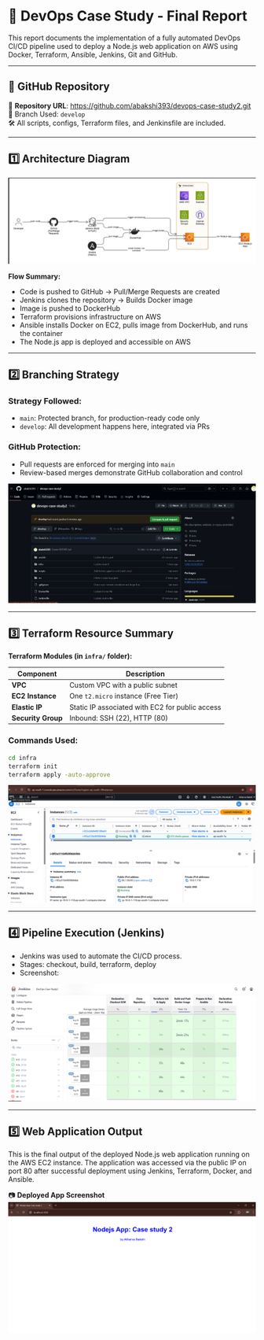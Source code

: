 
# 📄 DevOps Case Study - Final Report

This report documents the implementation of a fully automated DevOps CI/CD pipeline used to deploy a Node.js web application on AWS using Docker, Terraform, Ansible, Jenkins, Git and GitHub.

---

## 🔗 GitHub Repository

🔗 **Repository URL**: https://github.com/abakshi393/devops-case-study2.git 
📌 Branch Used: `develop`  
🛠️ All scripts, configs, Terraform files, and Jenkinsfile are included.

---

## 1️⃣ Architecture Diagram

![DevOps Architecture](asset/architecture_diagram.png.png)

**Flow Summary:**
- Code is pushed to GitHub → Pull/Merge Requests are created
- Jenkins clones the repository → Builds Docker image
- Image is pushed to DockerHub
- Terraform provisions infrastructure on AWS
- Ansible installs Docker on EC2, pulls image from DockerHub, and runs the container
- The Node.js app is deployed and accessible on AWS

---

## 2️⃣ Branching Strategy

### Strategy Followed:
- `main`: Protected branch, for production-ready code only
- `develop`: All development happens here, integrated via PRs

### GitHub Protection:
- Pull requests are enforced for merging into `main`
- Review-based merges demonstrate GitHub collaboration and control
  
![Branching](asset/Branching.jpg.png)

---

## 3️⃣ Terraform Resource Summary

**Terraform Modules (in `infra/` folder):**

| Component         | Description                                      |
|------------------|--------------------------------------------------|
| **VPC**          | Custom VPC with a public subnet                  |
| **EC2 Instance** | One `t2.micro` instance (Free Tier)              |
| **Elastic IP**   | Static IP associated with EC2 for public access |
| **Security Group** | Inbound: SSH (22), HTTP (80)                    |

### Commands Used:
```bash
cd infra
terraform init
terraform apply -auto-approve
```
![Infrastructure(ec2)](asset/infrastructure.jpg.png)

---

## 4️⃣ Pipeline Execution (Jenkins)

- Jenkins was used to automate the CI/CD process.
- Stages: checkout, build, terraform, deploy
- Screenshot:
  
![pipeline](asset/jenkins_pipeline.png.png)

---

## 5️⃣ Web Application Output

This is the final output of the deployed Node.js web application running on the AWS EC2 instance. The application was accessed via the public IP on port 80 after successful deployment using Jenkins, Terraform, Docker, and Ansible.

📷 **Deployed App Screenshot**  
![Web App Output](asset/web_app_output.jpg.png)



